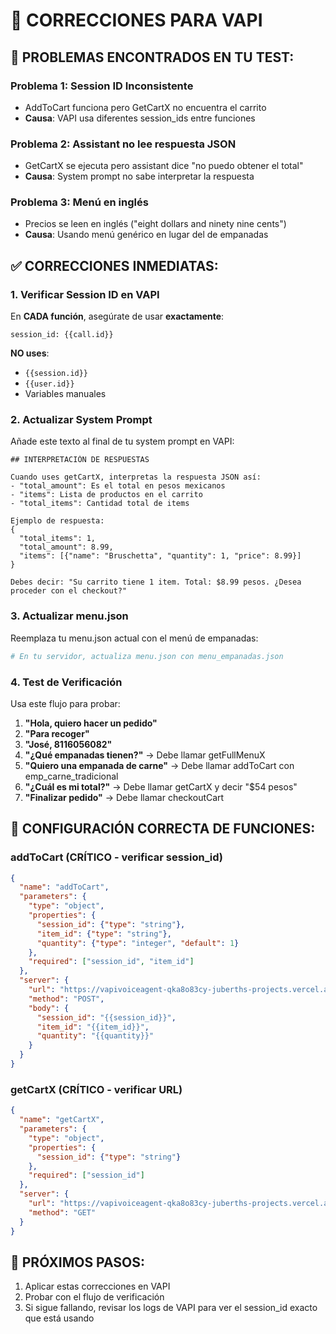# 🔧 CORRECCIONES PARA VAPI

## 🚨 **PROBLEMAS ENCONTRADOS EN TU TEST:**

### **Problema 1: Session ID Inconsistente**
- AddToCart funciona pero GetCartX no encuentra el carrito
- **Causa**: VAPI usa diferentes session_ids entre funciones

### **Problema 2: Assistant no lee respuesta JSON**
- GetCartX se ejecuta pero assistant dice "no puedo obtener el total"
- **Causa**: System prompt no sabe interpretar la respuesta

### **Problema 3: Menú en inglés**
- Precios se leen en inglés ("eight dollars and ninety nine cents")
- **Causa**: Usando menú genérico en lugar del de empanadas

## ✅ **CORRECCIONES INMEDIATAS:**

### **1. Verificar Session ID en VAPI**
En **CADA función**, asegúrate de usar **exactamente**:
```
session_id: {{call.id}}
```

**NO uses**:
- `{{session.id}}`
- `{{user.id}}`
- Variables manuales

### **2. Actualizar System Prompt**
Añade este texto al final de tu system prompt en VAPI:

```
## INTERPRETACIÓN DE RESPUESTAS

Cuando uses getCartX, interpretas la respuesta JSON así:
- "total_amount": Es el total en pesos mexicanos
- "items": Lista de productos en el carrito
- "total_items": Cantidad total de items

Ejemplo de respuesta:
{
  "total_items": 1,
  "total_amount": 8.99,
  "items": [{"name": "Bruschetta", "quantity": 1, "price": 8.99}]
}

Debes decir: "Su carrito tiene 1 item. Total: $8.99 pesos. ¿Desea proceder con el checkout?"
```

### **3. Actualizar menu.json**
Reemplaza tu menu.json actual con el menú de empanadas:

```bash
# En tu servidor, actualiza menu.json con menu_empanadas.json
```

### **4. Test de Verificación**
Usa este flujo para probar:

1. **"Hola, quiero hacer un pedido"**
2. **"Para recoger"**
3. **"José, 8116056082"**
4. **"¿Qué empanadas tienen?"** → Debe llamar getFullMenuX
5. **"Quiero una empanada de carne"** → Debe llamar addToCart con emp_carne_tradicional
6. **"¿Cuál es mi total?"** → Debe llamar getCartX y decir "$54 pesos"
7. **"Finalizar pedido"** → Debe llamar checkoutCart

## 🔧 **CONFIGURACIÓN CORRECTA DE FUNCIONES:**

### **addToCart (CRÍTICO - verificar session_id)**
```json
{
  "name": "addToCart",
  "parameters": {
    "type": "object",
    "properties": {
      "session_id": {"type": "string"},
      "item_id": {"type": "string"},
      "quantity": {"type": "integer", "default": 1}
    },
    "required": ["session_id", "item_id"]
  },
  "server": {
    "url": "https://vapivoiceagent-qka8o83cy-juberths-projects.vercel.app/cart/add",
    "method": "POST",
    "body": {
      "session_id": "{{session_id}}",
      "item_id": "{{item_id}}",
      "quantity": "{{quantity}}"
    }
  }
}
```

### **getCartX (CRÍTICO - verificar URL)**
```json
{
  "name": "getCartX",
  "parameters": {
    "type": "object",
    "properties": {
      "session_id": {"type": "string"}
    },
    "required": ["session_id"]
  },
  "server": {
    "url": "https://vapivoiceagent-qka8o83cy-juberths-projects.vercel.app/cart/{{session_id}}",
    "method": "GET"
  }
}
```

## 🚀 **PRÓXIMOS PASOS:**
1. Aplicar estas correcciones en VAPI
2. Probar con el flujo de verificación
3. Si sigue fallando, revisar los logs de VAPI para ver el session_id exacto que está usando 